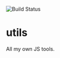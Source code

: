 ![Build Status](https://travis-ci.org/YYCoder/utils.svg?branch=master)

# utils
All my own JS tools.
